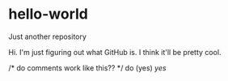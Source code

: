 # hello-world
Just another repository

Hi. I'm just figuring out what GitHub is. I think it'll be pretty cool.

/* do comments work like this?? */
do (yes) *yes*
